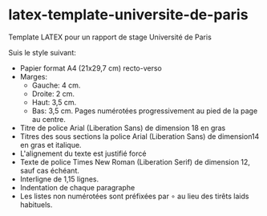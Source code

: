 # latex-template-universite-de-paris

Template LATEX pour un rapport de stage Université de Paris

Suis le style suivant:

- Papier format A4 (21x29,7 cm) recto-verso
- Marges:
  - Gauche: 4 cm.
  - Droite: 2 cm.
  - Haut: 3,5 cm.
  - Bas: 3,5 cm.
Pages numérotées progressivement au pied de la page au centre.
- Titre de police Arial (Liberation Sans) de dimension 18 en gras
- Titres des sous sections la police Arial (Liberation Sans) de dimension14 en gras et italique.
- L'alignement du texte est justifié forcé
- Texte de police Times New Roman (Liberation Serif) de dimension 12, sauf cas échéant.
- Interligne de 1,15 lignes.
- Indentation de chaque paragraphe
- Les listes non numérotées sont préfixées par $\circ$ au lieu des tirêts laids habituels.
